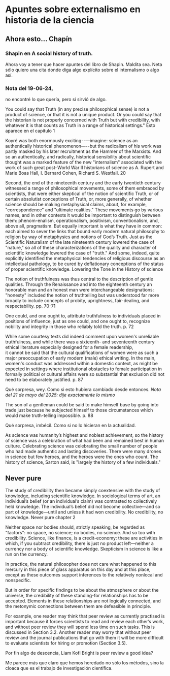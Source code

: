 # Apuntes sobre externalismo en historia de la ciencia

## Ahora esto... Chapín

### Shapin en A social history of truth.

Ahora voy a tener que hacer apuntes del libro de Shapin. Maldita sea.
Neta sólo quiero una cita donde diga algo explícito sobre el 
internalismo o algo así.

### Nota del 19-06-24, 

no encontré lo que quería, pero sí sirvió de algo.

You could say that Truth (in any precise philosophical sense) is not
a product of science, or that it is not a unique product. Or you could
say that the historian is not properly concerned with Truth but with
credibility, with whatever it is that counts as Truth in a range of 
historical settings." Esto aparece en el capítulo 1

Koyré was both enormously exciting--—imagine: science as an 
authentically historical phenomenon—--but the radicalism of his work
was partly masked by his later recruitment as the Hammer of the
Marxists. And so an authentically, and radically, historical 
sensibility about scientific thought was a marked feature of the new
"internalism" associated with the work of such great post–World 
War II historians of science as A. Rupert and Marie Boas Hall, 
I. Bernard Cohen, Richard S. Westfall. 20

Second, the end of the nineteenth century and the early twentieth 
century witnessed a range of philosophical movements, some of them 
embraced by scientists, that were either skeptical of the notion of
scientific Truth, or of certain absolutist conceptions of Truth, or,
more generally, of whether science should be making metaphysical
claims, about, for example, "correspondence" and "ultimate realities."
These movements go by various names, and in other contexts it would
be important to distinguish between them: phenom-enalism, 
operationalism, positivism, conventionalism, and, above all, 
pragmatism. But equally important is what they have in common: each
aimed to sever the links that bound early modern natural philosophy
to religion by way of metaphysics and notions of God’s Truth. Just as
the Scientific Naturalism of the late nineteenth century lowered the
case of "nature," so all of these characterizations of the quality and
character of scientific knowledge lowered the case of "truth." And 
some, indeed, quite explicitly identified the metaphysical tendencies
of religious discourse as an intellectual pathology, to be cured by
deflationary conceptions of the status of proper scientific knowledge.
Lowering the Tone in the History of science

The notion of truthfulness was thus central to the description of
gentle qualities. Through the Renaissance and into the eighteenth
century an honorable man and an honest man were interchangeable 
designations: "honesty" included the notion of truthtelling but was
understood far more broadly to include concepts of  probity,
uprightness, fair-dealing, and respectability. pp. 70-71

One could, and one ought to, attribute truthfulness to individuals
placed in positions of influence, just as one could, and one ought to,
recognize nobility and integrity in those who reliably told the 
truth. p. 72

While some courtesy texts did indeed comment upon women's unreliable
truthfulness, and while there was a sixteenth- and seventeenth century
ethical literature especially designed for a female readership,  
it cannot be said that the cultural qualifications of women were  as
such a major preoccupation of early modern (male) ethical writing.
In the main, women's conduct was addressed within a domestic context,
as might be expected in settings where institutional obstacles to 
female participation in formally political or cultural affairs were
so substantial that exclusion did not need to be elaborately 
justified. p. 87

Qué sorpresa, wey. Como si esto hubiera cambiado desde entonces.
_Nota del 21 de mayo del 2025: dije exactamente lo mismo_

The son of a gentleman could be said to make himself base by going 
into trade just because he subjected  himself to those circumstances
which would make truth-telling impossible. p. 88

Qué sorpresa, imbécil. Como si no lo hicieran en la actualidad.

As science was humanity’s highest and noblest achievement, so the 
history of science was a celebration of what had been and remained
best in human culture. Celebrating science was celebrating the small 
number of people who had made authentic and lasting discoveries. There
were many drones in science but few heroes, and the heroes were the
ones who count. The history of science, Sarton said, is "largely the
history of a few individuals." 

## Never pure 

The study of credibility then became simply coextensive with the study
of knowledge, including scientific knowledge. In sociological terms of
art, an individual’s belief (or an individual’s claim) was contrasted
to collectively held knowledge. The individual’s belief did not become
collective—and so part of knowledge—until and unless it had won 
credibility. No credibility, no knowledge. Never pure chapter 2

Neither space nor bodies should, strictly speaking, be regarded as
"factors": no space, no science; no bodies, no science. And so too 
with credibility. Science, like finance, is a credit-economy: these
are activities in which, if you subtract credibility, there is just
no product left—neither a currency nor a body of scientific knowledge.
Skepticism in science is like a run on the currency.

In practice, the natural philosopher does not care what happened to
this mercury in this piece of glass apparatus on this day and at this
place, except as these outcomes support inferences to the relatively
nonlocal and nonspecific.

But in order for specific findings to be about the atmosphere or about
the universe, the credibility of these standing-for relationships has
to be accepted. Elements in these relationships are not logically
connected, and the metonymic connections between them are defeasible
in principle.

For example, one reader may think that peer review as currently 
practised is important because it forces scientists to read and
review each other’s work, and without peer review they will spend
less time on such tasks. This is discussed in Section 3.2. Another
reader may worry that without peer review and the journal publications
that go with them it will be more difficult to evaluate scientists for
hiring or promotion (Section 3.5).

Por fin algo de descencia, Liam Kofi Bright is peer review a good idea?

Me parece más que claro que hemos heredado no sólo los métodos, sino
la cloaca que es el trabajo de investigación científica.
